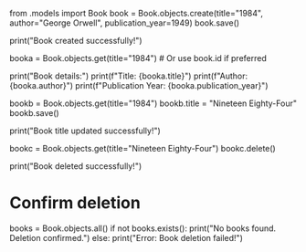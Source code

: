 from .models import Book
book = Book.objects.create(title="1984", author="George Orwell", publication_year=1949)
book.save()

print("Book created successfully!")

booka = Book.objects.get(title="1984")  # Or use book.id if preferred

print("Book details:")
print(f"Title: {booka.title}")
print(f"Author: {booka.author}")
print(f"Publication Year: {booka.publication_year}")

bookb = Book.objects.get(title="1984")
bookb.title = "Nineteen Eighty-Four"
bookb.save()

print("Book title updated successfully!")

bookc = Book.objects.get(title="Nineteen Eighty-Four")
bookc.delete()

print("Book deleted successfully!")

# Confirm deletion
books = Book.objects.all()
if not books.exists():
    print("No books found. Deletion confirmed.")
else:
    print("Error: Book deletion failed!")